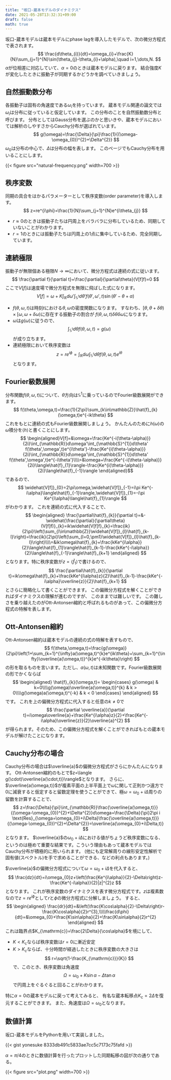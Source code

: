 ```yaml
---
title: "坂口-蔵本モデルのダイナミクス"
date: 2021-05-28T13:32:31+09:00
draft: false
math: true
---
```


坂口-蔵本モデルは蔵本モデルにphase lagを導入したモデルで、次の微分方程式で表されます。
$$
\frac{d\theta_{i}}{dt}=\omega_{i}+\frac{K}{N}\sum_{j=1}^{N}\sin(\theta_{j}-\theta_{i}+\alpha),\quad i=1,\dots,N.
$$
$\alpha$が位相差に対応していて、$\alpha=0$のときは蔵本モデルに戻ります。
結合強度$K$が変化したときに振動子が同期するかどうかを調べていきましょう。

## 自然振動数分布
各振動子は固有の角速度である$\omega_{i}$を持っています。
蔵本モデル関連の論文では$\omega_{i}$は分布に従っていると仮定しています。
この分布のことを自然振動数分布と呼びます。
分布としてはGauss分布を選ぶのかと思いきや、蔵本モデルにおいては解析のしやすさからCauchy分布が選ばれています。
$$
g(\omega)=\frac{\Delta}{\pi}\frac{1}{(\omega-\omega_{0})^{2}+\Delta^{2}}
$$
$\omega_{0}$は分布の中心で、$\Delta$は分布の幅を表します。
このページでもCauchy分布を用いることにします。

{{< figure src="natural-frequency.png" width=700 >}}

## 秩序変数
同期の具合をはかるパラメーターとして秩序変数(order parameter)を導入します。
$$
z=re^{i\phi}=\frac{1}{N}\sum_{j=1}^{N}e^{i\theta_{j}}
$$

- $r\approx0$のときは振動子たちは円周上をバラバラに分布しているため、同期していないことがわかります。
- $r=1$のときには振動子たちは円周上の1点に集中しているため、完全同期しています。

## 連続極限
振動子が無限個ある極限$N\to\infty$において、微分方程式は連続の式に従います。
$$
\frac{\partial f}{\partial t}+\frac{\partial}{\partial\theta}(V[f]f)=0
$$
ここで$V[f]$は速度場で微分方程式を無限に飛ばした式になります。
$$
V[f]=\omega+K\int_{\mathbb{R}}d\omega'\int_{\mathbb{S}^{1}}d\theta' f(\theta',\omega',t)\sin(\theta'-\theta+\alpha)
$$

- $f(\theta,\omega,t)$は時刻$t$における$\theta,\omega$の密度関数になります。
すなわち、$[\theta,\theta+\delta\theta)\times[\omega,\omega+\delta\omega)$に存在する振動子の割合が
$f(\theta,\omega,t)\delta\theta\delta\omega$になります。
- $\omega$は$g(\omega)$に従うので、
$$
\int_{\mathbb{S}^{1}}d\theta f(\theta,\omega,t)=g(\omega)
$$
が成り立ちます。
- 連続極限において秩序変数は
$$
z=re^{i\phi}=\int_{\mathbb{R}}d\omega\int_{\mathbb{S}^{1}}d\theta f(\theta,\omega,t)e^{i\theta}
$$
となります。

## Fourier級数展開
分布関数$f(\theta,\omega,t)$について、$\theta$方向は$\mathbb{S}^{1}$に乗っているのでFourier級数展開ができます。
$$
f(\theta,\omega,t)=\frac{1}{2\pi}\sum_{k\in\mathbb{Z}}\hat{f}_{k}(\omega,t)e^{-ik\theta}
$$
これをもとに連続の式もFourier級数展開しましょう。
かんたんのために$h(\omega)$の$\omega$積分を$\langle h\rangle$と書くことにします。
$$
\begin{aligned}V[f]=&\omega+\frac{Ke^{-i(\theta-\alpha)}}{2i}\int_{\mathbb{R}}d\omega'\int_{\mathbb{S}^{1}}d\theta' f(\theta',\omega',t)e^{i\theta'}-\frac{Ke^{i(\theta-\alpha)}}{2i}\int_{\mathbb{R}}d\omega'\int_{\mathbb{S}^{1}}d\theta' f(\theta',\omega',t)e^{-i\theta'}\\\\=&\omega+\frac{Ke^{-i(\theta-\alpha)}}{2i}\langle\hat{f}_{1}\rangle-\frac{Ke^{i(\theta-\alpha)}}{2i}\langle\hat{f}_{-1}\rangle
\end{aligned}$$
であるので、
$$
\widehat{V[f]}_{0}=2\pi\omega,\widehat{V[f]}_{-1}=i\pi Ke^{-i\alpha}\langle\hat{f}_{-1}\rangle,\widehat{V[f]}_{1}=-i\pi Ke^{i\alpha}\langle\hat{f}_{1}\rangle
$$
がわかります。
これを連続の式に代入することで、
$$
\begin{aligned}
\frac{\partial\hat{f}_{k}}{\partial t}=&-\widehat{\frac{\partial}{\partial\theta}(V[f]f)}_{k}=ik\widehat{V[f]f}_{k}=\frac{ik}{2\pi}\left(\sum_{l\in\mathbb{Z}}\widehat{V[f]}_{l}\hat{f}_{k-l}\right)=\frac{ik}{2\pi}\left(\sum_{l=0,\pm1}\widehat{V[f]}_{l}\hat{f}_{k-l}\right)\\\\=&ik\omega\hat{f}_{k}+\frac{kKe^{i\alpha}}{2}\langle\hat{f}_{1}\rangle\hat{f}_{k-1}-\frac{kKe^{-i\alpha}}{2}\langle\hat{f}_{-1}\rangle\hat{f}_{k+1}
\end{aligned}
$$
となります。特に秩序変数が$z=\langle\hat{f}_{1}\rangle$で書けるので、
$$
\frac{\partial\hat{f}_{k}}{\partial t}=ik\omega\hat{f}_{k}+\frac{kKe^{i\alpha}z}{2}\hat{f}_{k-1}-\frac{kKe^{-i\alpha}\overline{z}}{2}\hat{f}_{k+1}
$$
とさらに簡略化して書くことができます。
この偏微分方程式を解くことができればダイナミクスの理解が進むのですが、
このままでは難しいです。
この難しさを乗り越えたのがOtt-Antonsen縮約と呼ばれるものがあって、この偏微分方程式の特解を表します。

## Ott-Antonsen縮約
Ott-Antonsen縮約は蔵本モデルの連続の式の特解を表すもので、
$$
f(\theta,\omega,t)=\frac{g(\omega)}{2\pi}\left(1+\sum_{k=1}^{\infty}a(\omega,t)^{k}e^{ik\theta}+\sum_{k=1}^{\infty}\overline{a(\omega,t)}^{k}e^{-ik\theta}\right)
$$
の形を取るものを言います。ただし、$a(\omega,t)$は未知関数です。Fourier級数展開の形でかくならば
$$
\begin{aligned}
\hat{f}_{k}(\omega,t)=
\begin{cases}
g(\omega) & k=0\\\\g(\omega)\overline{a(\omega,t)}^{k} & k > 0\\\\g(\omega)a(\omega,t)^{-k} & k < 0
\end{cases}
\end{aligned}
$$
です。
これを上の偏微分方程式に代入すると任意の$k\ne0$で
$$
\frac{\partial \overline{a}}{\partial t}=i\omega\overline{a}+\frac{Ke^{i\alpha}z}{2}+\frac{Ke^{-i\alpha}\overline{z}}{2}\overline{a}^{2}
$$
が得られます。そのため、この偏微分方程式を解くことができればもとの蔵本モデルが解けたことになります。


## Cauchy分布の場合
Cauchy分布の場合は$\overline{a}$の偏微分方程式がさらにかんたんになります。
Ott-Antonsen縮約のもとで$z=\langle g(\cdot)\overline{a(\cdot,t)}\rangle$となります。
さらに、$\overline{a(\omega,t)}$が複素平面の上半平面上で$\omega$に関して正則かつ遠方で$0$に減衰すると仮定すると留数定理を使うことができて、極$\omega=\omega_{0}+i\Delta$周りの留数を計算することで、
$$
z=\frac{\Delta}{\pi}\int_{\mathbb{R}}\frac{\overline{a(\omega,t)}}{(\omega-\omega_{0})^{2}+\Delta^{2}}d\omega=\frac{\Delta}{\pi}2\pi i \text{Res}_{\omega=\omega_{0}+i\Delta}\frac{\overline{a(\omega,t)}}{(\omega-\omega_{0})^{2}+\Delta^{2}}=\overline{a(\omega_{0}+i\Delta,t)}
$$
となります。
$\overline{a}$の$\omega_{0}+i\Delta$における値がちょうど秩序変数になる、というのは極めて重要な結果です。こういう理由もあって蔵本モデルではCauchy分布が積極的に用いられます。
(他にも定常解周りの線形安定性解析で固有値(スペクトル)を手で求めることができる、などの利点もあります。)

$\overline{a}$の偏微分方程式について$\omega=\omega_{0}+i\Delta$を代入すると、
$$
\frac{dz}{dt}=i\omega_{0}z+\left(\frac{Ke^{i\alpha}}{2}-\Delta\right)z-\frac{Ke^{-i\alpha}}{2}|z|^{2}z
$$
となります。
これが秩序変数のダイナミクスを表す微分方程式です。$z$は複素数なので$z=re^{i\phi}$として$r$と$\phi$の微分方程式に分解しましょう。
すると、
$$
\begin{aligned}
\frac{dr}{dt}=&\left(\frac{K\cos\alpha}{2}-\Delta\right)r-\frac{K\cos\alpha}{2}r^{3},\\\\\frac{d\phi}{dt}=&\omega_{0}+\frac{K\sin\alpha}{2}+\frac{K\sin\alpha}{2}r^{2}
\end{aligned}
$$
これは臨界点$K_{\mathrm{c}}=\frac{2\Delta}{\cos\alpha}$を境にして、
- $K < K_{\mathrm{c}}$ならば秩序変数は$r=0$に漸近安定
- $K>K_{c}$ならば、十分時間が経過したときに秩序変数の大きさは
    $$
    r=\sqrt{1-\frac{K_{\mathrm{c}}}{K}}
    $$
    で、このとき、秩序変数は角速度
    $$
    \Omega=\omega_{0}+K\sin\alpha-\Delta\tan\alpha
    $$
    で円周上をぐるぐると回ることがわかります。

特に$\alpha=0$の蔵本モデルに戻って考えてみると、
有名な蔵本転移点$K_{\mathrm{c}}=2\Delta$を復元することができます。
また、角速度は$\Omega=\omega_{0}$となります。

## 数値計算
坂口-蔵本モデルをPythonを用いて実装しました。

{{< gist yonesuke 8333db491c5833ae7cc5c7173c75fafd >}}

$\alpha=\pi/4$のときに数値計算を行ったプロットした同期転移の図が次の通りである。

{{< figure src="plot.png" width=700 >}}